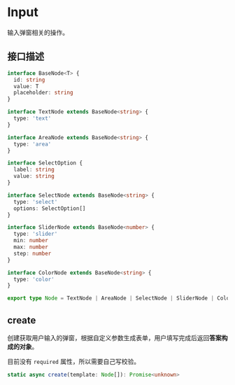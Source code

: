 # Input
输入弹窗相关的操作。

## 接口描述
```typescript
interface BaseNode<T> {
  id: string
  value: T
  placeholder: string
}

interface TextNode extends BaseNode<string> {
  type: 'text'
}

interface AreaNode extends BaseNode<string> {
  type: 'area'
}

interface SelectOption {
  label: string
  value: string
}

interface SelectNode extends BaseNode<string> {
  type: 'select'
  options: SelectOption[]
}

interface SliderNode extends BaseNode<number> {
  type: 'slider'
  min: number
  max: number
  step: number
}

interface ColorNode extends BaseNode<string> {
  type: 'color'
}

export type Node = TextNode | AreaNode | SelectNode | SliderNode | ColorNode;
```

## create
创建获取用户输入的弹窗，根据自定义参数生成表单，用户填写完成后返回**答案构成的对象**。

目前没有 `required` 属性，所以需要自己写校验。

```typescript
static async create(template: Node[]): Promise<unknown>
```